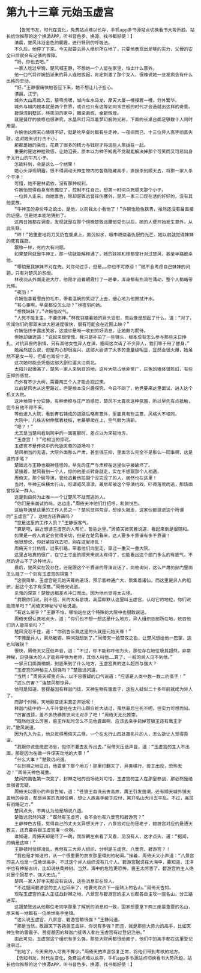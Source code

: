 # 第九十三章 元始玉虚宫
        【告知书友，时代在变化，免费站点难以长存，手机app多书源站点切换看书大势所趋，站长给你推荐的这个换源APP，听书音色多、换源、找书都好使！】
       清晨，楚风沐浴金色的朝霞，进行特别的呼吸法。
       不久后，他停了下来。今天就要去异人组织所在地了，只要他表现出足够的实力，父母的安全日后就会有足够的保障。
       “妈，你也去吧。”
       一家人吃过早晚，楚风喊王静，不想她一个人留在家里，怕出什么意外。
       他一口气将许婉怡派来的异人连根拔起，肯定刺激了那个女人，很难说她一旦发疯会有什么出格的举动。
       “好。”王静很痛快地答应下来，她不想让儿子担心。
       清晨，江宁。
       城外大山高耸入云，猿啼虎啸，城内车水马龙，摩天大厦一幢接着一幢，分外繁华。
       城外与城内根本就是两个世界，或许也只有这等如同末世般的时代才会造就出这样的奇景。
       碧湖湾别墅区，林夜羽的家中，雕梁画栋，金碧辉煌。
       就是餐厅的装修也很讲究，水晶吊灯闪烁着梦幻般的光彩，下面的长桌台面足够数十人同时用餐。
       许婉怡这两天心情很不好，就是吃早餐时都有些走神，一夜间而已，十三位异人高手彻底失联，这对她来说打击不小。
       那都是她的亲信，花费了很多的精力与钱财才将这些人聚拢在一起。
       重要的是这种挫败感，让她沮丧，原本以为神不知鬼不觉就能解决掉那个可笑而又可悲出身于太行山的平凡小子。
       怎能料到，会是这么一个结果！
       她心头浮现阴霾，恨不得调动天神生物内的各路隐藏高手，直接杀到顺天去，将那一家人杀个干净！
       可惜，她不是林诺依，没有那种权利。
       许婉怡觉得自身有些魔怔了，控制不住自己，想第一时间杀死顺天那个小子。
       一位异人走来，向她禀告，除却楚致远曾摔伤腰外，楚风一家三口现在活的好好的，没有其他变故。
       “牛神王的身份呼之欲出，是他，以前我太小看他了！”许婉怡脸色铁青，虽然还没有最直接的证据，但是她本能地猜到了。
       这两日她都在调查，发现就是在那个傍晚楚致远腰部受伤以后，她的人便开始发生意外，从此失联。
       “砰！”她重重地将刀叉扔在餐桌上，面沉似水，眼中燃烧着仇恨的光芒，她以前就觉得妹妹的死有蹊跷。
       跟穆一样，死的大有问题。
       如果楚风就是牛神王，那一切就能解释通了，她的妹妹和穆都曾针对过楚风，甚至半路截杀他。
       “哪怕是我妹妹不对在先，对你动过手，但是……你也不可原谅！”她不会考虑自己妹妹的问题，只有对楚风的怨恨。
       林夜羽从外面走进大厅，他刚才迎着朝霞打了一趟拳，浑身都有热流在涌动，整个人都略带光辉。
       “夜羽！”
       许婉怡拿着雪白的毛巾，带着温婉的笑迎了上去，细心地为他擦拭汗水。
       “有心事啊，早餐都没怎么动？”林夜羽问她。
       “想我妹妹了。”许婉怡叹气。
       “人死不能复生，不要伤神。”林夜羽搂着她的肩头安慰，而后像是想起了什么，道：“对了，听闻你们的那部末世大剧进度很快，很有可能会在近期上映？”
       许婉怡终于露出笑容，这或许是唯一收到的好消息，让她颇为期待。
       但她却谦逊道：“说起来很惭愧，我只是补拍了一些镜头，根本没有怎么参与那些末日挣扎、对抗异兽的剧情，另有其他女性异人在演，据闻这次请了不少异人，我们等于用了替身。”
       她虽然这么说，但是内心却很高兴，这部大剧请了太多的重量级明显，显然会很火爆，她虽然不是女一号，但却也戏份十足。
       这次她可能会凭借这部大剧红遍大江南北。
       太阳升起很高了，楚风一家人来到目的地，这片大院占地非常广，灰色的墙体很陈旧，有些压抑的感觉。
       门外有不少大树，需要两三个人才能合抱过来。
       以前楚风也从这里路过，但是根本没兴趣探究，今日不同了，他竟要来这里面试，进入这个机关大院。
       这片地带十分安静，有种肃穆与庄严的感觉，楚风不太喜欢这种氛围，所以早先有点抵触，但今日他不得不来。
       等他进入大院，看到青石铺成的道路后略有意外，里面竟有些古意，风格大不相同。
       大院中，几株古树伸展着枝桠，老藤攀爬在上，空气颇为清新。
       “嗯？！”
       尤其是当楚风看到院中的一面匾额时，差点以为来错地方。
       “玉虚宫！？”他相当的惊诧。
       玉虚宫不是传说中的元始天尊的道场吗？
       楚风相当的无语，大院外面那么严肃，甚至很压抑，里面怎么完全不是那么一回事啊，这是谁的手笔？
       楚致远与王静也眼神怪怪的，早先的庄严与肃穆在这里似乎被破坏了。
       紧接着，楚风看到一个人，惊的他差点转身就走，实在不想跟那个人相遇。
       周倚天，那个破导演，曾经追着他拍摄个没完没了的人，居然也在这里！
       当时，牛神王纵横太行山，可谓威风凛凛，最后却被这个导演约戏，吓得落荒而逃，那场面曾惊呆一群人。
       这是到目前为止唯一一个让楚风不战而逃的人。
       “你们是来面试的吗，这边走。”周倚天冲他们打招呼，和颜悦色。
       这破导演是这里的工作人员之一？楚风觉得荒谬，想掉头就走，这家伙都混进这个所谓的“玉虚宫”了，这地方还靠谱吗？
       “您是这里的工作人员？”王静很客气。
       “算是吧，最近想请玉虚宫的人帮忙，暂驻这里。”周倚天微笑着说道，看起来倒是很随和。
       如果是一般人肯定会觉得亲切，但是在楚风看来，这人要多不靠谱有多不靠谱！
       他很想说，你赶紧拍戏去吧，别在这里掺乱！
       周倚天十分热情，过来引路，带着他们向里走，穿过一重又一重大院。
       这里占地真的很广，在寸土寸金的顺天来说太难得了，也能看出这个部门多么的有底气，不然的话占不了这种地方。
       最后，楚风实在没忍住，还是跟这个不靠谱的导演说话了，向他询问，这么严肃的部门里面怎么挂了一个刻有玉虚宫的铜匾？
       “这很简单，玉虚宫是元始天尊的道场，预示着神通广大，聚集着诸仙，而这里是异人的组织，起这个名字有深意。”周倚天说道。
       见鬼的深意！楚致远都差点冲口而出，因为他也觉得太古怪。
       “我跟你们说，别不信，真的大有意境，高层都默认这里叫玉虚宫，认可它的地位，你们说能简单吗？”周倚天神秘兮兮地说道。
       “有这么邪乎？”王静不怕，哪怕站在这个特殊的大院中也很敢说话。
       周倚天很认真地点头，道：“你们也不想一想这是什么地方，异人组织总部所在地，统驭他们的人能简单吗？”
       楚风没忍不住，道：“你别告诉我这里的头就是元始天尊！”
       “不愧是异人，果然敏锐，瞬间就想到了。”周倚天一脸赞叹之色，让楚风想给他一巴掌，这也叫敏锐？
       很快，周倚天又压低声音，道：“不过，你不能称呼他为头，那位存在地位极其超然，非常神秘，足够强大的人才能称呼他为老师，其他人叫他……算了，一般的异人见不到他。”
       一家三口面面相觑，到底来到了什么地方，玉虚宫真的这么超然与强大？
       “玉虚宫的神秘主人很强吗？”楚致远问道。
       “当然！”周倚天郑重点头，以不容置疑的口气说道：“应该是人类中数一数二的高手！”
       “这么厉害？”连楚风都惊异。
       他可是知道，菩提基因有释迦门徒，天神生物有雷震子，这些人疑似二十多年前就成为异人了。
       而那个时候，天地剧变还未真正开始呢！
       释迦门徒中的一人千叶曾经在太行山跟白蛇大战过，虽然最后生死不明，但实力可想而知。
       “厉害透顶，差不多快横推世间无对手了吧！”周倚天无比推崇。
       “既然他这么厉害，兽王作乱时怎么不见他露面啊，应该去亲手毙掉苍狼王还有鹰王才对。”楚风说道。
       因为先入为主，他总觉得周倚天古怪，一个在太行山四处撒名片的人，怎么能让人觉得靠谱。
       “我跟你说些绝密消息，但你不要去乱传出去。”周倚天压低声音，道：“玉虚宫的主人不出面，那是因为在做一件惊天动地的大事！”
       “什么大事？”楚致远问道。
       “在封禅之地征战，他要拿下那个地方！那里打翻天了，异类横行，兽王出没，恐怖无边！”周倚天神色凝重。
       楚风的面色第一次变了，封禅之地的战场绝对可怕，玉虚宫的主人在那里参战，那必然是绝世强者无疑。
       周倚天以很小的声音告知，道：“苍狼王血洗云贵高原，鹰王引发兽潮，还有顺天城外铺天盖地的异兽，都是异类的鬼蜮伎俩，想让人族高手疲于应付，离开名山大川去平乱。不过，高层有战略定力。”
       楚风点头，不再认为他是胡说八道。
       楚致远忽然问道：“既然有玉虚宫，会不会也有八景宫和碧游宫？”
       王静神色古怪，觉得自己的丈夫太异想天开了，八景宫对应的是老子，碧游宫对应的是通天教主，还真要将跟玉虚宫凑一块啊。
       谁知道，周倚天却是吓了一跳，而后朝左右看了又看，见没有人，这才点头，道：“据闻，的确是这样！”
       王静顿时觉得凌乱，竟然有三大异人组织，分明是玉虚宫、八景宫、碧游宫？！
       “我也是才知道的，从一个很重要的朋友那里得到的秘闻。”接着，周倚天又小声道：“八景宫的主人也是一位绝世高手，不过这个异人组织没有几个人。碧游宫据说在大海中，要知道，汪洋中也有神秘古树，比如说扶桑神树。当然，海中的危险更恐怖，兽王太厉害了。碧游宫的主人绝对是个狠茬子，强大无边。”
       楚风一家人好半天都没有说话，这些消息实在惊人。
       “不过据闻碧游宫的主人也回来了，他要先攻占下一座陆上的名山。”周倚天告知。
       现在玉虚宫的主人正征战封禅之地，八景宫与碧游宫的主人也都各自主攻一座名山，分三路进军。
       这跟楚致远从他那位老同学那里了解到的消息相一致，国家想要拿下两三座最重要的名山，原来每一地都有一位绝世高手坐镇。
       “这么说玉虚宫、八景宫、碧游宫都很强？”王静问道。
       “那是当然，敢跟天下各路兽王血拼，你说有多强？而且，就是那些大势力的高手，比如天神生物的雷震子、菩提基因的释迦门徒等人都在玉虚宫有过登记注册。”
       由此可见，玉虚宫这个组织有多么强，那些大财阀都很给面子，他们中的高手都在这里登记注册过。
       “到地了，今天来的人可真不算少。”周倚天的声音恢复正常，将他们带到考核的地方。
       【告知书友，时代在变化，免费站点难以长存，手机app多书源站点切换看书大势所趋，站长给你推荐的这个换源APP，听书音色多、换源、找书都好使！】